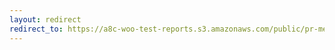 ```yaml
---
layout: redirect
redirect_to: https://a8c-woo-test-reports.s3.amazonaws.com/public/pr-merge/40239/e2e/index.html
---
```

